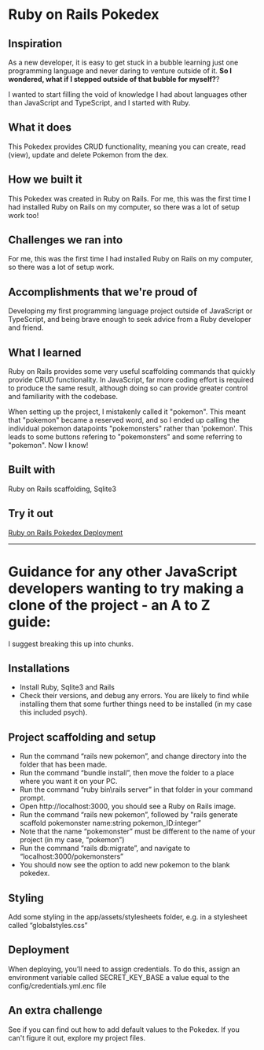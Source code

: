 # Ruby on Rails Pokedex

## Inspiration
As a new developer, it is easy to get stuck in a bubble learning just one programming language and never daring to venture outside of it. **So I wondered, what if I stepped outside of that bubble for myself?**? 

I wanted to start filling the void of knowledge I had about languages other than JavaScript and TypeScript, and I started with Ruby.

## What it does
This Pokedex provides CRUD functionality, meaning you can create, read (view), update and delete Pokemon from the dex. 

## How we built it
This Pokedex was created in Ruby on Rails. For me, this was the first time I had installed Ruby on Rails on my computer, so there was a lot of setup work too!

## Challenges we ran into
For me, this was the first time I had installed Ruby on Rails on my computer, so there was a lot of setup work.

## Accomplishments that we're proud of
Developing my first programming language project outside of JavaScript or TypeScript, and being brave enough to seek advice from a Ruby developer and friend.

## What I learned
Ruby on Rails provides some very useful scaffolding commands that quickly provide CRUD functionality. In JavaScript, far more coding effort is required to produce the same result, although doing so can provide greater control and familiarity with the codebase.

When setting up the project, I mistakenly called it "pokemon". This meant that "pokemon" became a reserved word, and so I ended up calling the individual pokemon datapoints "pokemonsters" rather than 'pokemon'. This leads to some buttons refering to "pokemonsters" and some referring to "pokemon". Now I know!

## Built with
Ruby on Rails scaffolding, Sqlite3

## Try it out
[Ruby on Rails Pokedex Deployment](https://rubyonrails-pokedex.onrender.com/pokemonsters)


______________________________________________________________________

# Guidance for any other JavaScript developers wanting to try making a clone of the project - an A to Z guide:
I suggest breaking this up into chunks.

## Installations
* Install Ruby, Sqlite3 and Rails
* Check their versions, and debug any errors. You are likely to find while installing them that some further things need to be installed (in my case this included psych).

## Project scaffolding and setup
* Run the command “rails new pokemon”, and change directory into the folder that has been made.
* Run the command “bundle install”, then move the folder to a place where you want it on your PC.
* Run the command “ruby bin\rails server” in that folder in your command prompt.
* Open http://localhost:3000, you should see a Ruby on Rails image.
* Run the command “rails new pokemon”, followed by "rails generate scaffold pokemonster name:string pokemon_ID:integer”
* Note that the name “pokemonster” must be different to the name of your project (in my case, “pokemon”)
* Run the command “rails db:migrate”, and navigate to “localhost:3000/pokemonsters”
* You should now see the option to add new pokemon to the blank pokedex.

## Styling
Add some styling in the app/assets/stylesheets folder, e.g. in a stylesheet called “globalstyles.css”

## Deployment
When deploying, you’ll need to assign credentials. To do this, assign an environment variable called SECRET_KEY_BASE a value equal to the config/credentials.yml.enc file

## An extra challenge
See if you can find out how to add default values to the Pokedex. If you can't figure it out, explore my project files.

